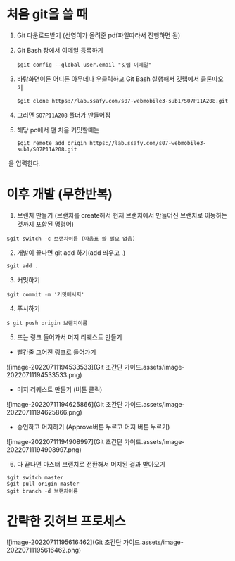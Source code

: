 # 처음 git을 쓸 때

1. Git 다운로드받기 (선영이가 올려준 pdf파일따라서 진행하면 됨)

2. Git Bash 창에서 이메일 등록하기

   ```
   $git config --global user.email "깃랩 이메일"
   ```

3. 바탕화면이든 어디든 아무데나 우클릭하고 Git Bash 실행해서 깃랩에서 클론따오기

   ```
   $git clone https://lab.ssafy.com/s07-webmobile3-sub1/S07P11A208.git
   ```

4. 그러면 `S07P11A208` 폴더가 만들어짐

5. 해당 pc에서 맨 처음 커밋할때는 

   ``` 
   $git remote add origin https://lab.ssafy.com/s07-webmobile3-sub1/S07P11A208.git

​	을 입력한다.

# 이후 개발 (무한반복)

1. 브랜치 만들기 (브랜치를 create해서 현재 브랜치에서 만들어진 브랜치로 이동하는 것까지 포함된 명령어)

``` 
$git switch -c 브랜치이름 (따옴표 쓸 필요 없음)
```

2. 개발이 끝나면 git add 하기(add 띄우고 .)

``` 
$git add .
```

3. 커밋하기

``` 
$git commit -m '커밋메시지'
```

4. 푸시하기

```
$ git push origin 브랜치이름
```

5. 뜨는 링크 들어가서 머지 리퀘스트 만들기

* 빨간줄 그어진 링크로 들어가기

![image-20220711194533533](Git 초간단 가이드.assets/image-20220711194533533.png)

* 머지 리퀘스트 만들기 (버튼 클릭)

![image-20220711194625866](Git 초간단 가이드.assets/image-20220711194625866.png)

* 승인하고 머지하기 (Approve버튼 누르고 머지 버튼 누르기)

![image-20220711194908997](Git 초간단 가이드.assets/image-20220711194908997.png)

6. 다 끝나면 마스터 브랜치로 전환해서 머지된 결과 받아오기

```
$git switch master
$git pull origin master
$git branch -d 브랜치이름 
```

# 간략한 깃허브 프로세스

![image-20220711195616462](Git 초간단 가이드.assets/image-20220711195616462.png)



